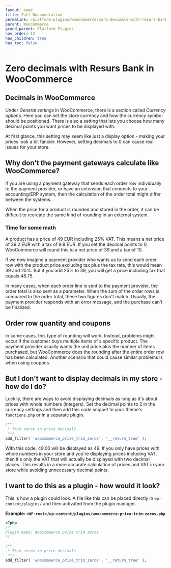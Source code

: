 ```yaml
---
layout: page
title: Full Documentation
permalink: /platform-plugins/woocommerce/zero-decimals-with-resurs-bank-in-woocommerce
parent: Woocommerce
grand_parent: Platform Plugins
nav_order: 12
has_children: true
has_toc: false
---
```


# Zero decimals with Resurs Bank in WooCommerce

## Decimals in WooCommerce

Under *General settings* in WooCommerce, there is a section called *Currency options*. Here you can set the store currency and how the currency symbol should be positioned. There is also a setting that lets you choose how many decimal points you want prices to be displayed with.

At first glance, this setting may seem like just a display option - making your prices look a bit fancier. However, setting decimals to 0 can cause real issues for your store.

## Why don't the payment gateways calculate like WooCommerce?

If you are using a payment gateway that sends each order row individually to the payment provider, or have an extension that connects to your accounting/ERP system, then the calculation of the order total might differ between the systems.

When the price for a product is rounded and stored in the order, it can be difficult to recreate the same kind of rounding in an external system.

### Time for some math

A product has a price of 49 EUR including 25% VAT. This means a net price of 39.2 EUR with a tax of 9.8 EUR. If you set the decimal points to 0, WooCommerce will round this to a net price of 39 and a tax of 10.

If we now imagine a payment provider who wants us to send each order row with the product price excluding tax plus the tax rate, this would mean 39 and 25%. But if you add 25% to 39, you will get a price including tax that equals 48.75.

In many cases, when each order line is sent to the payment provider, the order total is also sent as a parameter. When the sum of the order rows is compared to the order total, these two figures don't match. Usually, the payment provider responds with an error message, and the purchase can't be finalized.

## Order row quantity and coupons

In some cases, this type of rounding will work. Instead, problems might occur if the customer buys multiple items of a specific product. The payment provider usually wants the unit price plus the number of items purchased, but WooCommerce does the rounding after the entire order row has been calculated. Another scenario that could cause similar problems is when using coupons.

## But I don't want to display decimals in my store - how do I do?

Luckily, there are ways to avoid displaying decimals as long as it's about prices with whole numbers (integers). Set the decimal points to 2 in the currency settings and then add this code snippet to your theme's `functions.php` or in a separate plugin.

```php
/**
 * Trim zeros in price decimals
 **/
add_filter( 'woocommerce_price_trim_zeros', '__return_true' );
```

With this code, 49.00 will be displayed as 49. If you only have prices with whole numbers in your store and you're displaying prices including VAT, then it's only the VAT that will actually be displayed with two decimal places. This results in a more accurate calculation of prices and VAT in your store while avoiding unnecessary decimal points.

## I want to do this as a plugin - how would it look?

This is how a plugin could look. A file like this can be placed directly in `wp-content/plugins/` and then activated from the plugin manager.

**Example: `<WP-root>/wp-content/plugins/woocommerce-price-trim-zeros.php`**

```php
<?php
/*
Plugin Name: WooCommerce price trim zeros
*/

/**
 * Trim zeros in price decimals
 **/
add_filter( 'woocommerce_price_trim_zeros', '__return_true' );
```

